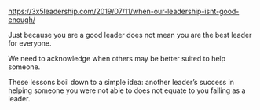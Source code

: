 https://3x5leadership.com/2019/07/11/when-our-leadership-isnt-good-enough/

Just because you are a good leader does not mean you are the best leader for everyone.

We need to acknowledge when others may be better suited to help someone. 

These lessons boil down to a simple idea: another leader’s success in helping someone you were not able to does not equate to you failing as a leader. 
